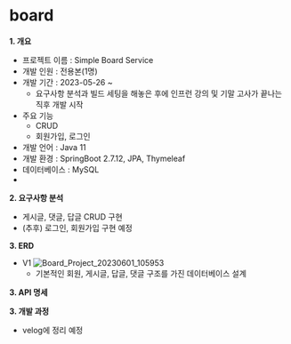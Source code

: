 # board

**1. 개요**
- 프로젝트 이름 : Simple Board Service
- 개발 인원 : 전용본(1명)
- 개발 기간 : 2023-05-26 ~ 
  - 요구사항 분석과 빌드 세팅을 해놓은 후에 인프런 강의 및 기말 고사가 끝나는 직후 개발 시작 
- 주요 기능
  - CRUD
  - 회원가입, 로그인
- 개발 언어 : Java 11
- 개발 환경 : SpringBoot 2.7.12, JPA, Thymeleaf
- 데이터베이스 : MySQL
- 
**2. 요구사항 분석**
- 게시글, 댓글, 답글 CRUD 구현
- (추후) 로그인, 회원가입 구현 예정

**3. ERD**
- V1
![Board_Project_20230601_105953](https://github.com/YongBonJeon/board/assets/64811971/13d2fa1c-6e8b-4775-80db-23d96663667f.png)
  - 기본적인 회원, 게시글, 답글, 댓글 구조를 가진 데이터베이스 설계

**3. API 명세**

**3. 개발 과정**
- velog에 정리 예정 
